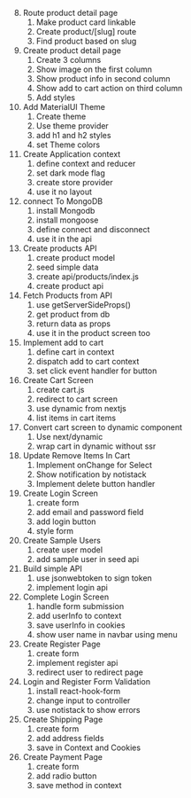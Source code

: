8. Route product detail page
   1. Make product card linkable
   2. Create product/[slug] route
   3. Find product based on slug
9. Create product detail page
   1. Create 3 columns
   2. Show image on the first column
   3. Show product info in second column
   4. Show add to cart action on third column
   5. Add styles
10. Add MaterialUI Theme
    1. Create theme
    2. Use theme provider
    3. add h1 and h2 styles
    4. set Theme colors
11. Create Application context
    1. define context and reducer
    2. set dark mode flag
    3. create store provider
    4. use it no layout
12. connect To MongoDB
    1. install Mongodb
    2. install mongoose
    3. define connect and disconnect
    4. use it in the api
13. Create products API
    1. create product model
    2. seed simple data
    3. create api/products/index.js
    4. create product api
14. Fetch Products from API
    1. use getServerSideProps()
    2. get product from db
    3. return data as props
    4. use it in the product screen too
15. Implement add to cart
    1. define cart in context
    2. dispatch add to cart context
    3. set click event handler for button
16. Create Cart Screen
    1. create cart.js
    2. redirect to cart screen
    3. use dynamic from nextjs
    4. list items in cart items
17. Convert cart screen to dynamic component
    1. Use next/dynamic
    2. wrap cart in dynamic without ssr
18. Update Remove Items In Cart
    1. Implement onChange for Select
    2. Show notification by notistack
    3. Implement delete button handler
19. Create Login Screen
    1. create form
    2. add email and password field
    3. add login button
    4. style form
20. Create Sample Users
    1. create user model
    2. add sample user in seed api
21. Build simple API
    1. use jsonwebtoken to sign token
    2. implement login api
22. Complete Login Screen
    1. handle form submission
    2. add userInfo to context
    3. save userInfo in cookies
    4. show user name in navbar using menu
23. Create Register Page
    1. create form
    2. implement register api
    3. redirect user to redirect page
24. Login and Register Form Validation
    1. install react-hook-form
    2. change input to controller
    3. use notistack to show errors
25. Create Shipping Page
    1. create form
    2. add address fields
    3. save in Context and Cookies
26. Create Payment Page
    1. create form
    2. add radio button
    3. save method in context
